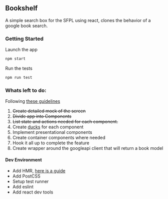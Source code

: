 ## Bookshelf

A simple search box for the SFPL using react, clones the behavior of a google book search.

### Getting Started
Launch the app
```js
npm start
```

Run the tests
```js
npm run test
```

### Whats left to do:
Following [these guidelines](https://medium.com/@rajaraodv/step-by-step-guide-to-building-react-redux-apps-using-mocks-48ca0f47f9a#.xsds8gltu)

1. ~~Create detailed mock of the screen~~
2. ~~Divide app into Components~~
3. ~~List state and actions needed for each component.~~
4. Create [ducks](https://github.com/erikras/ducks-modular-redux) for each component
5. Implement presentational components
6. Create container components where needed
7. Hook it all up to complete the feature
8. Create wrapper around the googleapi client that will return a book model

#### Dev Environment
- Add HMR, [here is a guide](https://medium.com/@rajaraodv/webpacks-hmr-react-hot-loader-the-missing-manual-232336dc0d96#.lymd0wa9x)
- Add PostCSS
- Setup test runner
- Add eslint
- Add react dev tools
